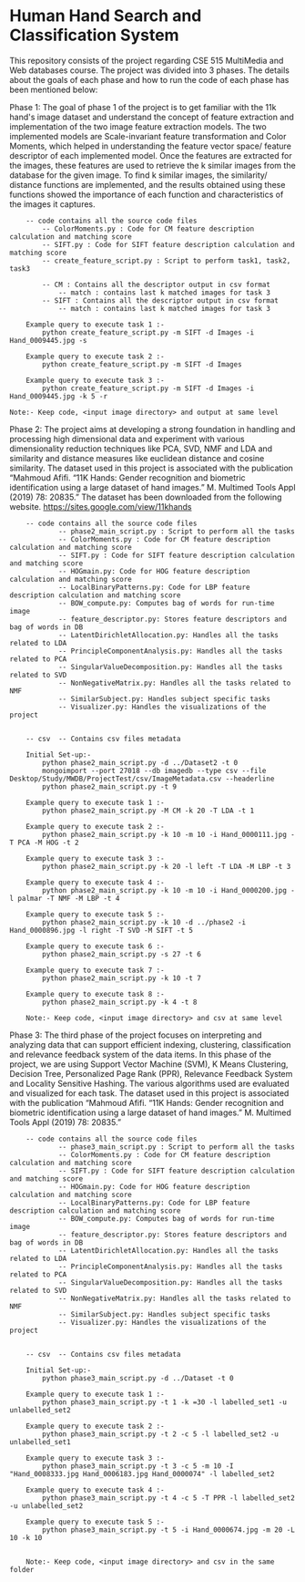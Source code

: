 # Human Hand Search and Classification System
 This repository consists of the project regarding CSE 515 MultiMedia and Web databases course. The project was divided into 3 phases. The details about the goals of each phase and how to run the code of each phase has been mentioned below:
 
 Phase 1:
 	The goal of phase 1 of the project is to get familiar with the 11k hand's image dataset and understand the concept of feature extraction and implementation of the two image feature extraction models. The two implemented models are Scale-invariant feature transformation and Color Moments, which helped in understanding the feature vector space/ feature descriptor of each implemented model. Once the features are extracted for the images, these features are used to retrieve the k similar images from the database for the given image. To find k similar images, the similarity/ distance functions are implemented, and the results obtained using these functions showed the importance of each function and characteristics of the images it captures.
	
		-- code contains all the source code files
			-- ColorMoments.py : Code for CM feature description calculation and matching score
			-- SIFT.py : Code for SIFT feature description calculation and matching score
			-- create_feature_script.py : Script to perform task1, task2, task3

			-- CM : Contains all the descriptor output in csv format
			    -- match : contains last k matched images for task 3
			-- SIFT : Contains all the descriptor output in csv format
			    -- match : contains last k matched images for task 3

		Example query to execute task 1 :-
		    python create_feature_script.py -m SIFT -d Images -i Hand_0009445.jpg -s

		Example query to execute task 2 :-
		    python create_feature_script.py -m SIFT -d Images

		Example query to execute task 3 :-
		    python create_feature_script.py -m SIFT -d Images -i Hand_0009445.jpg -k 5 -r

	Note:- Keep code, <input image directory> and output at same level
		
		

Phase 2:
	The project aims at developing a strong foundation in handling and processing high dimensional data and experiment with  various dimensionality reduction techniques like PCA, SVD, NMF and LDA and similarity and distance measures like euclidean distance and cosine similarity. The dataset used in this project is associated with the publication “Mahmoud Afifi. “11K Hands: Gender recognition and biometric identification using a large dataset of hand images.” M. Multimed Tools Appl (2019) 78: 20835.” The dataset has been downloaded from the following website. https://sites.google.com/view/11khands 
	
		-- code contains all the source code files
				-- phase2_main_script.py : Script to perform all the tasks
				-- ColorMoments.py : Code for CM feature description calculation and matching score
				-- SIFT.py : Code for SIFT feature description calculation and matching score
				-- HOGmain.py: Code for HOG feature description calculation and matching score
				-- LocalBinaryPatterns.py: Code for LBP feature description calculation and matching score
				-- BOW_compute.py: Computes bag of words for run-time image
				-- feature_descriptor.py: Stores feature descriptors and bag of words in DB
				-- LatentDirichletAllocation.py: Handles all the tasks related to LDA
				-- PrincipleComponentAnalysis.py: Handles all the tasks related to PCA
				-- SingularValueDecomposition.py: Handles all the tasks related to SVD
				-- NonNegativeMatrix.py: Handles all the tasks related to NMF
				-- SimilarSubject.py: Handles subject specific tasks
				-- Visualizer.py: Handles the visualizations of the project


		-- csv  -- Contains csv files metadata

		Initial Set-up:-
			python phase2_main_script.py -d ../Dataset2 -t 0
			mongoimport --port 27018 --db imagedb --type csv --file Desktop/Study/MWDB/ProjectTest/csv/ImageMetadata.csv --headerline
			python phase2_main_script.py -t 9

		Example query to execute task 1 :-
			python phase2_main_script.py -M CM -k 20 -T LDA -t 1

		Example query to execute task 2 :-
			python phase2_main_script.py -k 10 -m 10 -i Hand_0000111.jpg -T PCA -M HOG -t 2

		Example query to execute task 3 :-
			python phase2_main_script.py -k 20 -l left -T LDA -M LBP -t 3

		Example query to execute task 4 :-
			python phase2_main_script.py -k 10 -m 10 -i Hand_0000200.jpg -l palmar -T NMF -M LBP -t 4

		Example query to execute task 5 :-
			python phase2_main_script.py -k 10 -d ../phase2 -i Hand_0000896.jpg -l right -T SVD -M SIFT -t 5

		Example query to execute task 6 :-
			python phase2_main_script.py -s 27 -t 6

		Example query to execute task 7 :-
			python phase2_main_script.py -k 10 -t 7

		Example query to execute task 8 :-
			python phase2_main_script.py -k 4 -t 8

		Note:- Keep code, <input image directory> and csv at same level
		
		

Phase 3:
	The third phase of the project focuses on interpreting and analyzing data that can support efficient indexing, clustering, classification and relevance feedback system of the data items. In this phase of the project, we are using Support Vector Machine (SVM), K Means Clustering, Decision Tree, Personalized Page Rank (PPR), Relevance Feedback System and Locality Sensitive Hashing. The various algorithms used are evaluated and visualized for each task. The dataset used in this project is associated with the publication “Mahmoud Afifi. “11K Hands: Gender recognition and biometric identification using a large dataset of hand images.” M. Multimed Tools Appl (2019) 78: 20835.” 

		-- code contains all the source code files
				-- phase3_main_script.py : Script to perform all the tasks
				-- ColorMoments.py : Code for CM feature description calculation and matching score
				-- SIFT.py : Code for SIFT feature description calculation and matching score
				-- HOGmain.py: Code for HOG feature description calculation and matching score
				-- LocalBinaryPatterns.py: Code for LBP feature description calculation and matching score
				-- BOW_compute.py: Computes bag of words for run-time image
				-- feature_descriptor.py: Stores feature descriptors and bag of words in DB
				-- LatentDirichletAllocation.py: Handles all the tasks related to LDA
				-- PrincipleComponentAnalysis.py: Handles all the tasks related to PCA
				-- SingularValueDecomposition.py: Handles all the tasks related to SVD
				-- NonNegativeMatrix.py: Handles all the tasks related to NMF
				-- SimilarSubject.py: Handles subject specific tasks
				-- Visualizer.py: Handles the visualizations of the project


		-- csv  -- Contains csv files metadata

		Initial Set-up:-
			python phase3_main_script.py -d ../Dataset -t 0

		Example query to execute task 1 :-
			python phase3_main_script.py -t 1 -k =30 -l labelled_set1 -u unlabelled_set2

		Example query to execute task 2 :-
			python phase3_main_script.py -t 2 -c 5 -l labelled_set2 -u unlabelled_set1

		Example query to execute task 3 :-
			python phase3_main_script.py -t 3 -c 5 -m 10 -I "Hand_0008333.jpg Hand_0006183.jpg Hand_0000074" -l labelled_set2

		Example query to execute task 4 :-
			python phase3_main_script.py -t 4 -c 5 -T PPR -l labelled_set2 -u unlabelled_set2

		Example query to execute task 5 :-
			python phase3_main_script.py -t 5 -i Hand_0000674.jpg -m 20 -L 10 -k 10


		Note:- Keep code, <input image directory> and csv in the same folder
